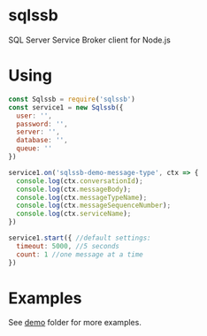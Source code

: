 # sqlssb
SQL Server Service Broker client for Node.js

# Using
```javascript
const Sqlssb = require('sqlssb')
const service1 = new Sqlssb({
  user: '',
  password: '',
  server: '',
  database: '',
  queue: ''
})

service1.on('sqlssb-demo-message-type', ctx => {
  console.log(ctx.conversationId);
  console.log(ctx.messageBody);
  console.log(ctx.messageTypeName);
  console.log(ctx.messageSequenceNumber);
  console.log(ctx.serviceName);
})

service1.start({ //default settings:
  timeout: 5000, //5 seconds
  count: 1 //one message at a time
})
```

# Examples
See [demo](demo/) folder for more examples.
